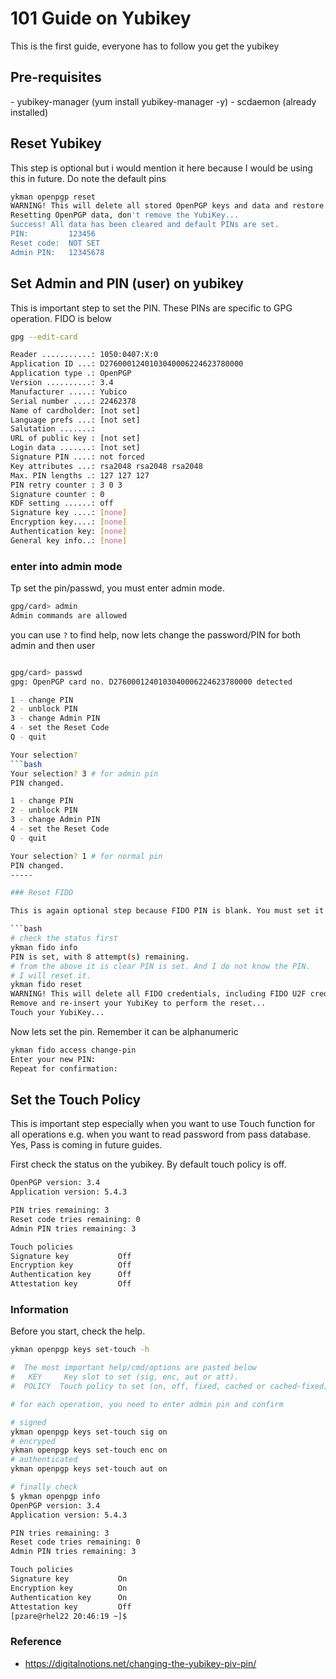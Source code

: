 # 101 Guide on Yubikey

This is the first guide, everyone has to follow you get the yubikey

## Pre-requisites

<need to fill in later on>
- yubikey-manager (yum install yubikey-manager -y)
- scdaemon (already installed)

## Reset Yubikey

This step is optional but i would mention it here because I would be using this in future.
Do note the default pins

```bash
ykman openpgp reset
WARNING! This will delete all stored OpenPGP keys and data and restore factory settings? [y/N]: y
Resetting OpenPGP data, don't remove the YubiKey...
Success! All data has been cleared and default PINs are set.
PIN:         123456
Reset code:  NOT SET
Admin PIN:   12345678
```

## Set Admin and PIN (user) on yubikey

This is important step to set the PIN. These PINs are specific to GPG operation.
FIDO is below

```bash
gpg --edit-card

Reader ...........: 1050:0407:X:0
Application ID ...: D2760001240103040006224623780000
Application type .: OpenPGP
Version ..........: 3.4
Manufacturer .....: Yubico
Serial number ....: 22462378
Name of cardholder: [not set]
Language prefs ...: [not set]
Salutation .......: 
URL of public key : [not set]
Login data .......: [not set]
Signature PIN ....: not forced
Key attributes ...: rsa2048 rsa2048 rsa2048
Max. PIN lengths .: 127 127 127
PIN retry counter : 3 0 3
Signature counter : 0
KDF setting ......: off
Signature key ....: [none]
Encryption key....: [none]
Authentication key: [none]
General key info..: [none]

```

### enter into admin mode

Tp set the pin/passwd, you must enter admin mode.

```bash
gpg/card> admin
Admin commands are allowed
```

you can use `?` to find help, now lets change the password/PIN for both admin and then user

```bash

gpg/card> passwd
gpg: OpenPGP card no. D2760001240103040006224623780000 detected

1 - change PIN
2 - unblock PIN
3 - change Admin PIN
4 - set the Reset Code
Q - quit

Your selection? 
```bash
Your selection? 3 # for admin pin
PIN changed.

1 - change PIN
2 - unblock PIN
3 - change Admin PIN
4 - set the Reset Code
Q - quit

Your selection? 1 # for normal pin
PIN changed.
-----

### Reset FIDO

This is again optional step because FIDO PIN is blank. You must set it

```bash
# check the status first
ykman fido info
PIN is set, with 8 attempt(s) remaining.
# from the above it is clear PIN is set. And I do not know the PIN.
# I will reset it.
ykman fido reset
WARNING! This will delete all FIDO credentials, including FIDO U2F credentials, and restore factory settings. Proceed? [y/N]: y
Remove and re-insert your YubiKey to perform the reset...
Touch your YubiKey...
```

Now lets set the pin. Remember it can be alphanumeric

```bash
ykman fido access change-pin
Enter your new PIN: 
Repeat for confirmation: 
```

## Set the Touch Policy

This is important step especially when you want to use Touch function for all operations e.g. when you want to read password from pass database. Yes, Pass is coming in future guides.

First check the status on the yubikey. By default touch policy is off.

```bash
OpenPGP version: 3.4
Application version: 5.4.3

PIN tries remaining: 3
Reset code tries remaining: 0
Admin PIN tries remaining: 3

Touch policies
Signature key           Off
Encryption key          Off
Authentication key      Off
Attestation key         Off
```

### Information

Before you start, check the help.

```bash
ykman openpgp keys set-touch -h

#  The most important help/cmd/options are pasted below
#   KEY     Key slot to set (sig, enc, aut or att).
#  POLICY  Touch policy to set (on, off, fixed, cached or cached-fixed).

# for each operation, you need to enter admin pin and confirm

# signed
ykman openpgp keys set-touch sig on
# encryped
ykman openpgp keys set-touch enc on
# authenticated
ykman openpgp keys set-touch aut on

# finally check
$ ykman openpgp info
OpenPGP version: 3.4
Application version: 5.4.3

PIN tries remaining: 3
Reset code tries remaining: 0
Admin PIN tries remaining: 3

Touch policies
Signature key           On
Encryption key          On
Authentication key      On
Attestation key         Off
[pzare@rhel22 20:46:19 ~]$ 
```


### Reference

- <https://digitalnotions.net/changing-the-yubikey-piv-pin/>
